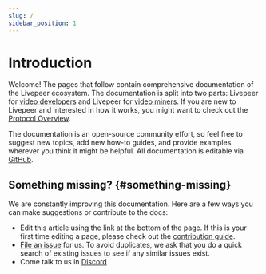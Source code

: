 ```yaml
---
slug: /
sidebar_position: 1
---
```


# Introduction

Welcome! The pages that follow contain comprehensive documentation of the
Livepeer ecosystem. The documentation is split into two parts: Livepeer for
[video developers](/video-developers/overview) and Livepeer for
[video miners](/video-miners/overview). If you are new to Livepeer and
interested in how it works, you might want to check out the
[Protocol Overview](/protocol/core-concepts/overview).

The documentation is an open-source community effort, so feel free to suggest
new topics, add new how-to guides, and provide examples wherever you think it
might be helpful. All documentation is editable via
[GitHub](https://github.com/livepeer/livepeer-org/tree/master/docs).

## Something missing? {#something-missing}

We are constantly improving this documentation. Here are a few ways you can make suggestions or contribute to the docs:

-   Edit this article using the link at the bottom of the page. If this is your first time editing a page, please check out the [contribution guide](/contributing/overview).
-  [File an issue](https://github.com/livepeer/docs) for us. To avoid duplicates, we ask that you do a quick search of existing issues to see if any similar issues exist.
-   Come talk to us in [Discord](https://discord.gg/uaPhtyrWsF)